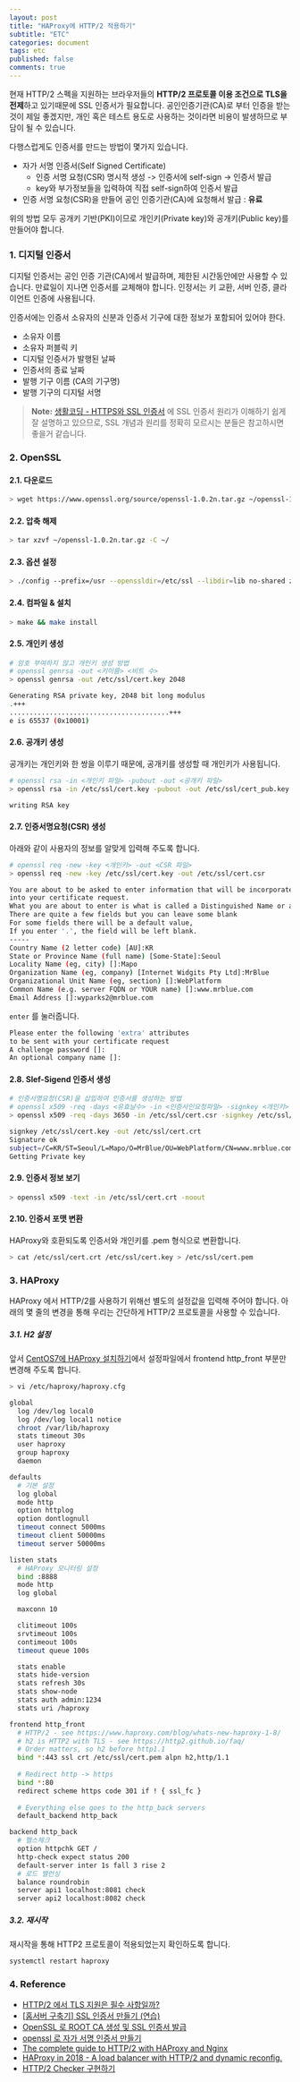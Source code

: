 ```yaml
---
layout: post
title: "HAProxy에 HTTP/2 적용하기"
subtitle: "ETC"
categories: document
tags: etc
published: false
comments: true
---
```




현재 HTTP/2 스펙을 지원하는 브라우저들의 **HTTP/2 프로토콜 이용 조건으로 TLS을 전제**하고 있기때문에 SSL 인증서가 필요합니다. 공인인증기관(CA)로 부터 인증을 받는것이 제일 좋겠지만, 개인 혹은 테스트 용도로 사용하는 것이라면 비용이 발생하므로 부담이 될 수 있습니다.

다행스럽게도 인증서를 만드는 방법이 몇가지 있습니다.

- 자가 서명 인증서(Self Signed Certificate)
  - 인증 서명 요청(CSR) 명시적 생성 -> 인증서에 self-sign -> 인증서 발급
  - key와 부가정보들을 입력하여 직접 self-sign하여 인증서 발급
- 인증 서명 요청(CSR)을 만들어 공인 인증기관(CA)에 요청해서 발급 : **유료**



위의 방법 모두 공개키 기반(PKI)이므로 개인키(Private key)와 공개키(Public key)를 만들어야 합니다.



### 1. 디지털 인증서

디지털 인증서는 공인 인증 기관(CA)에서 발급하며, 제한된 시간동안에만 사용할 수 있습니다. 만료일이 지나면 인증서를 교체해야 합니다. 인정서는 키 교환, 서버 인증, 클라이언트 인증에 사용됩니다.



인증서에는 인증서 소유자의 신분과 인증서 기구에 대한 정보가 포함되어 있어야 한다.

- 소유자 이름
- 소유자 퍼블릭 키
- 디지털 인증서가 발행된 날짜
- 인증서의 종료 날짜
- 발행 기구 이름 (CA의 기구명)
- 발행 기구의 디지털 서명




> **Note:** [생활코딩 - HTTPS와 SSL 인증서](https://opentutorials.org/course/228/4894) 에 SSL 인증서 원리가 이해하기 쉽게 잘 설명하고 있으므로, SSL 개념과 원리를 정확히 모르시는 분들은 참고하시면 좋을거 같습니다.



### 2. OpenSSL

#### 2.1. 다운로드

```bash
> wget https://www.openssl.org/source/openssl-1.0.2n.tar.gz ~/openssl-1.0.2n.tar.gz
```



#### 2.2. 압축 해제

```bash
> tar xzvf ~/openssl-1.0.2n.tar.gz -C ~/
```



#### 2.3. 옵션 설정

```bash
> ./config --prefix=/usr --openssldir=/etc/ssl --libdir=lib no-shared zlib-dynamic
```



#### 2.4. 컴파일 & 설치

```bash
> make && make install
```



#### 2.5. 개인키 생성

```bash
# 암호 부여하지 않고 개인키 생성 방법
# openssl genrsa -out <키이름> <비트 수>
> openssl genrsa -out /etc/ssl/cert.key 2048

Generating RSA private key, 2048 bit long modulus
.+++
........................................+++
e is 65537 (0x10001)
```



#### 2.6. 공개키 생성

공개키는 개인키와 한 쌍을 이루기 때문에, 공개키를 생성할 때 개인키가 사용됩니다.

```bash
# openssl rsa -in <개인키 파일> -pubout -out <공개키 파일>
> openssl rsa -in /etc/ssl/cert.key -pubout -out /etc/ssl/cert_pub.key

writing RSA key
```



#### 2.7. 인증서명요청(CSR) 생성

아래와 같이 사용자의 정보를 알맞게 입력해 주도록 합니다.

```bash
# openssl req -new -key <개인키> -out <CSR 파일>
> openssl req -new -key /etc/ssl/cert.key -out /etc/ssl/cert.csr

You are about to be asked to enter information that will be incorporated
into your certificate request.
What you are about to enter is what is called a Distinguished Name or a DN.
There are quite a few fields but you can leave some blank
For some fields there will be a default value,
If you enter '.', the field will be left blank.
-----
Country Name (2 letter code) [AU]:KR
State or Province Name (full name) [Some-State]:Seoul
Locality Name (eg, city) []:Mapo
Organization Name (eg, company) [Internet Widgits Pty Ltd]:MrBlue
Organizational Unit Name (eg, section) []:WebPlatform
Common Name (e.g. server FQDN or YOUR name) []:www.mrblue.com
Email Address []:wyparks2@mrblue.com
```



`enter` 를 눌러줍니다.

```bash
Please enter the following 'extra' attributes
to be sent with your certificate request
A challenge password []:
An optional company name []:
```



#### 2.8. Slef-Sigend 인증서 생성

```bash
# 인증서명요청(CSR)을 삽입하여 인증서를 생성하는 방법
# openssl x509 -req -days <유효날수> -in <인증사인요청파일> -signkey <개인키> -out <인증서 파일명>
> openssl x509 -req -days 3650 -in /etc/ssl/cert.csr -signkey /etc/ssl/cert.key -out /etc/ssl/cert.crt

signkey /etc/ssl/cert.key -out /etc/ssl/cert.crt
Signature ok
subject=/C=KR/ST=Seoul/L=Mapo/O=MrBlue/OU=WebPlatform/CN=www.mrblue.com/emailAddress=wyparks2@mrblue.com
Getting Private key
```



#### 2.9. 인증서 정보 보기

```bash
> openssl x509 -text -in /etc/ssl/cert.crt -noout
```



#### 2.10. 인증서 포맷 변환

HAProxy와 호환되도록 인증서와 개인키를 .pem 형식으로 변환합니다.

```bash
> cat /etc/ssl/cert.crt /etc/ssl/cert.key > /etc/ssl/cert.pem
```



### 3. HAProxy

HAProxy 에서 HTTP/2를 사용하기 위해선 별도의 설정값을 입력해 주어야 합니다. 아래의 몇 줄의 변경을 통해 우리는 간단하게 HTTP/2 프로토콜을 사용할 수 있습니다.



##### 3.1. H2 설정

앞서 [CentOS7에 HAProxy 설치하기]()에서 설정파일에서 frontend http_front 부분만 변경해 주도록 합니다.

```bash
> vi /etc/haproxy/haproxy.cfg

global
  log /dev/log local0
  log /dev/log local1 notice
  chroot /var/lib/haproxy
  stats timeout 30s
  user haproxy
  group haproxy
  daemon

defaults
  # 기본 설정
  log global
  mode http
  option httplog
  option dontlognull
  timeout connect 5000ms
  timeout client 50000ms
  timeout server 50000ms

listen stats
  # HAProxy 모니터링 설정
  bind :8888
  mode http
  log global

  maxconn 10

  clitimeout 100s
  srvtimeout 100s
  contimeout 100s
  timeout queue 100s

  stats enable
  stats hide-version
  stats refresh 30s
  stats show-node
  stats auth admin:1234
  stats uri /haproxy

frontend http_front
  # HTTP/2 - see https://www.haproxy.com/blog/whats-new-haproxy-1-8/
  # h2 is HTTP2 with TLS - see https://http2.github.io/faq/
  # Order matters, so h2 before http1.1
  bind *:443 ssl crt /etc/ssl/cert.pem alpn h2,http/1.1
  
  # Redirect http -> https
  bind *:80
  redirect scheme https code 301 if ! { ssl_fc }
  
  # Everything else goes to the http_back servers
  default_backend http_back

backend http_back
  # 헬스체크
  option httpchk GET /
  http-check expect status 200
  default-server inter 1s fall 3 rise 2
  # 로드 밸런싱
  balance roundrobin
  server api1 localhost:8081 check
  server api2 localhost:8082 check
```



##### 3.2. 재시작

재시작을 통해 HTTP2 프로토콜이 적용되었는지 확인하도록 합니다.

```bash
systemctl restart haproxy
```



### 4. Reference

- [HTTP/2 에서 TLS 지원은 필수 사항일까?](http://ondemand.tistory.com/224)
- [[홈서버 구축기] SSL 인증서 만들기 (연습)](https://blog.hangadac.com/2017/07/31/%ED%99%88%EC%84%9C%EB%B2%84-%EA%B5%AC%EC%B6%95%EA%B8%B0-ssl-%EC%9D%B8%EC%A6%9D%EC%84%9C-%EB%A7%8C%EB%93%A4%EA%B8%B0-%EC%97%B0%EC%8A%B5/)
- [OpenSSL 로 ROOT CA 생성 및 SSL 인증서 발급](https://www.lesstif.com/pages/viewpage.action?pageId=6979614)
- [openssl 로 자가 서명 인증서 만들기](http://ohgyun.com/429)
- [The complete guide to HTTP/2 with HAProxy and Nginx](http://m12.io/blog/http-2-with-haproxy-and-nginx-guide)
- [HAProxy in 2018 - A load balancer with HTTP/2 and dynamic reconfig.](https://certsimple.com/blog/haproxy-http2-dynamic-load-balancing-ssl)
- [HTTP/2 Checker 구현하기](https://brunch.co.kr/@sangjinkang/5)

